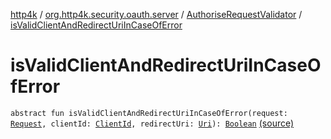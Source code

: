 [http4k](../../index.md) / [org.http4k.security.oauth.server](../index.md) / [AuthoriseRequestValidator](index.md) / [isValidClientAndRedirectUriInCaseOfError](./is-valid-client-and-redirect-uri-in-case-of-error.md)

# isValidClientAndRedirectUriInCaseOfError

`abstract fun isValidClientAndRedirectUriInCaseOfError(request: `[`Request`](../../org.http4k.core/-request/index.md)`, clientId: `[`ClientId`](../-client-id/index.md)`, redirectUri: `[`Uri`](../../org.http4k.core/-uri/index.md)`): `[`Boolean`](https://kotlinlang.org/api/latest/jvm/stdlib/kotlin/-boolean/index.html) [(source)](https://github.com/http4k/http4k/blob/master/http4k-security-oauth/src/main/kotlin/org/http4k/security/oauth/server/AuthoriseRequestValidator.kt#L9)